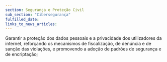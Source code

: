 ```yaml
---
section: Segurança e Proteção Civil
sub_section: "Cibersegurança"
fulfilled_date:
links_to_news_articles:
---
```


Garantir a proteção dos dados pessoais e a privacidade dos utilizadores da internet, reforçando os mecanismos de fiscalização, de denúncia e de sanção das violações, e promovendo a adoção de padrões de segurança e de encriptação;
